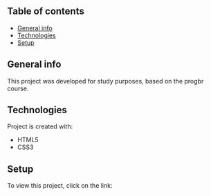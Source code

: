 ## Table of contents
* [General info](#general-info)
* [Technologies](#technologies)
* [Setup](#setup)

## General info
This project was developed for study purposes, based on the progbr course.
	
## Technologies
Project is created with:
* HTML5
* CSS3

	
## Setup
To view this project, click on the link: 


